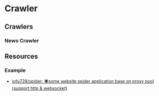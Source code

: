 # Crawler

## Crawlers

### News Crawler

## Resources

### Example

* [iofu728/spider: 🕷some website spider application base on proxy pool (support http & websocket)](https://github.com/iofu728/spider)
